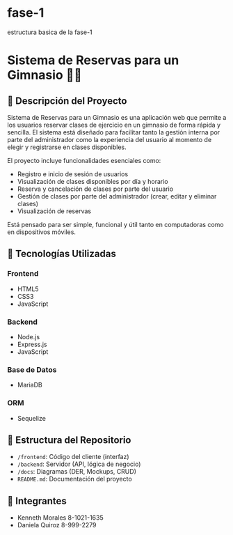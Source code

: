 # fase-1
estructura basica de la fase-1
# Sistema de Reservas para un Gimnasio 🏋️‍♀️

## 📌 Descripción del Proyecto

Sistema de Reservas para un Gimnasio es una aplicación web que permite a los usuarios reservar clases de ejercicio en un gimnasio de forma rápida y sencilla. El sistema está diseñado para facilitar tanto la gestión interna por parte del administrador como la experiencia del usuario al momento de elegir y registrarse en clases disponibles.

El proyecto incluye funcionalidades esenciales como:

- Registro e inicio de sesión de usuarios
- Visualización de clases disponibles por día y horario
- Reserva y cancelación de clases por parte del usuario
- Gestión de clases por parte del administrador (crear, editar y eliminar clases)
- Visualización de reservas

Está pensado para ser simple, funcional y útil tanto en computadoras como en dispositivos móviles.

## 🚀 Tecnologías Utilizadas

### Frontend
- HTML5
- CSS3
- JavaScript

### Backend
- Node.js
- Express.js
- JavaScript

### Base de Datos
- MariaDB

### ORM
- Sequelize

## 📁 Estructura del Repositorio

- `/frontend`: Código del cliente (interfaz)
- `/backend`: Servidor (API, lógica de negocio)
- `/docs`: Diagramas (DER, Mockups, CRUD)
- `README.md`: Documentación del proyecto

## 👥 Integrantes
- Kenneth Morales 8-1021-1635
- Daniela Quiroz 8-999-2279
